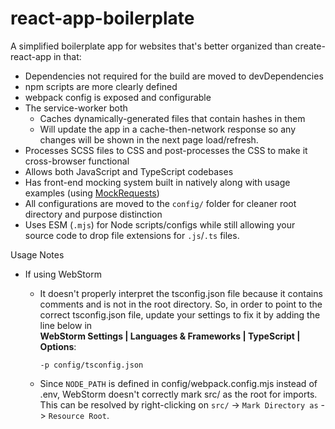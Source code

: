 # react-app-boilerplate

A simplified boilerplate app for websites that's better organized
than create-react-app in that:

* Dependencies not required for the build are moved to devDependencies
* npm scripts are more clearly defined
* webpack config is exposed and configurable
* The service-worker both
    - Caches dynamically-generated files that contain hashes in them
    - Will update the app in a cache-then-network response so any changes will be shown in the next page load/refresh.
* Processes SCSS files to CSS and post-processes the CSS to make it cross-browser functional
* Allows both JavaScript and TypeScript codebases
* Has front-end mocking system built in natively along with usage examples (using [MockRequests](https://github.com/D-Pow/MockRequests))
* All configurations are moved to the `config/` folder for cleaner root directory and purpose distinction
* Uses ESM (`.mjs`) for Node scripts/configs while still allowing your source code to drop file extensions for `.js`/`.ts` files.

Usage Notes

* If using WebStorm
    - It doesn't properly interpret the tsconfig.json file because it contains comments and is not in the root directory. So, in order to point to the correct tsconfig.json file, update your settings to fix it by adding the line below in <br/>
    **WebStorm Settings | Languages & Frameworks | TypeScript | Options**:

        `-p config/tsconfig.json`

    * Since `NODE_PATH` is defined in config/webpack.config.mjs instead of .env, WebStorm doesn't correctly mark
    src/ as the root for imports. This can be resolved by right-clicking on `src/` -> `Mark Directory as` -> `Resource Root`.
